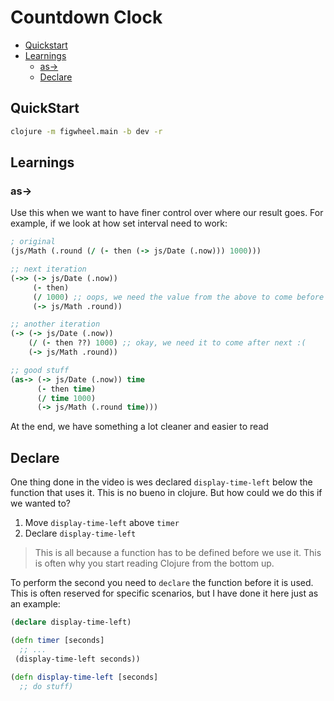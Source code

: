 # Countdown Clock

- [Quickstart](#quickstart)
- [Learnings](#learnings)
  - [as->](#as->)
  - [Declare](#declare)

## QuickStart

```bash
clojure -m figwheel.main -b dev -r
```

## Learnings

### as->

Use this when we want to have finer control over where our result goes. For example, if we look at how set interval need to work:

```clojure
; original
(js/Math (.round (/ (- then (-> js/Date (.now))) 1000)))

;; next iteration
(->> (-> js/Date (.now))
     (- then)
     (/ 1000) ;; oops, we need the value from the above to come before :(
     (-> js/Math .round))

;; another iteration
(-> (-> js/Date (.now))
    (/ (- then ??) 1000) ;; okay, we need it to come after next :(
    (-> js/Math .round))

;; good stuff
(as-> (-> js/Date (.now)) time
      (- then time)
      (/ time 1000)
      (-> js/Math (.round time)))
```

At the end, we have something a lot cleaner and easier to read

## Declare

One thing done in the video is wes declared `display-time-left` below the function that uses it. This is no bueno in clojure. But how could we do this if we wanted to?

1.  Move `display-time-left` above `timer`
2.  Declare `display-time-left`

> This is all because a function has to be defined before we use it. This is often why you start reading Clojure from the bottom up.

To perform the second you need to `declare` the function before it is used. This is often reserved for specific scenarios, but I have done it here just as an example:

```clojure
(declare display-time-left)

(defn timer [seconds]
  ;; ...
 (display-time-left seconds))

(defn display-time-left [seconds]
  ;; do stuff)
```
